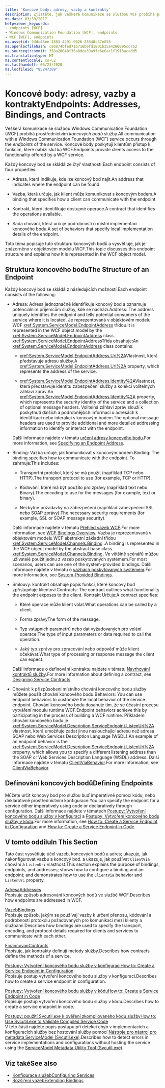 ```yaml
---
title: 'Koncové body: adresy, vazby a kontrakty'
description: Zjistěte, jak veškerá komunikace se službou WCF probíhá prostřednictvím koncových bodů služby, které klientům poskytují přístup k funkcím, které služba nabízí.
ms.date: 03/30/2017
helpviewer_keywords:
- endpoints [WCF]
- Windows Communication Foundation [WCF], endpoints
- WCF [WCF], endpoints
ms.assetid: 9ddc46ee-1883-4291-9926-28848c57e858
ms.openlocfilehash: ce0874bfed716716b6fd1801b35a4266095cd752
ms.sourcegitcommit: 358a28048f36a8dca39a9fe6e6ac1f1913acadd5
ms.translationtype: MT
ms.contentlocale: cs-CZ
ms.lasthandoff: 06/23/2020
ms.locfileid: "85247309"
---
```

# <a name="endpoints-addresses-bindings-and-contracts"></a><span data-ttu-id="30a8b-103">Koncové body: adresy, vazby a kontrakty</span><span class="sxs-lookup"><span data-stu-id="30a8b-103">Endpoints: Addresses, Bindings, and Contracts</span></span>

<span data-ttu-id="30a8b-104">Veškerá komunikace se službou Windows Communication Foundation (WCF) probíhá prostřednictvím *koncových bodů* služby.</span><span class="sxs-lookup"><span data-stu-id="30a8b-104">All communication with a Windows Communication Foundation (WCF) service occurs through the *endpoints* of the service.</span></span> <span data-ttu-id="30a8b-105">Koncové body poskytují klientům přístup k funkcím, které nabízí služba WCF.</span><span class="sxs-lookup"><span data-stu-id="30a8b-105">Endpoints provide clients access to the functionality offered by a WCF service.</span></span>

<span data-ttu-id="30a8b-106">Každý koncový bod se skládá ze čtyř vlastností:</span><span class="sxs-lookup"><span data-stu-id="30a8b-106">Each endpoint consists of four properties:</span></span>

- <span data-ttu-id="30a8b-107">Adresa, která indikuje, kde lze koncový bod najít.</span><span class="sxs-lookup"><span data-stu-id="30a8b-107">An address that indicates where the endpoint can be found.</span></span>

- <span data-ttu-id="30a8b-108">Vazba, která určuje, jak klient může komunikovat s koncovým bodem.</span><span class="sxs-lookup"><span data-stu-id="30a8b-108">A binding that specifies how a client can communicate with the endpoint.</span></span>

- <span data-ttu-id="30a8b-109">Kontrakt, který identifikuje dostupné operace.</span><span class="sxs-lookup"><span data-stu-id="30a8b-109">A contract that identifies the operations available.</span></span>

- <span data-ttu-id="30a8b-110">Sada chování, která určuje podrobnosti o místní implementaci koncového bodu.</span><span class="sxs-lookup"><span data-stu-id="30a8b-110">A set of behaviors that specify local implementation details of the endpoint.</span></span>

<span data-ttu-id="30a8b-111">Toto téma popisuje tuto strukturu koncových bodů a vysvětluje, jak je znázorněno v objektovém modelu WCF.</span><span class="sxs-lookup"><span data-stu-id="30a8b-111">This topic discusses this endpoint structure and explains how it is represented in the WCF object model.</span></span>

## <a name="the-structure-of-an-endpoint"></a><span data-ttu-id="30a8b-112">Struktura koncového bodu</span><span class="sxs-lookup"><span data-stu-id="30a8b-112">The Structure of an Endpoint</span></span>

<span data-ttu-id="30a8b-113">Každý koncový bod se skládá z následujících možností:</span><span class="sxs-lookup"><span data-stu-id="30a8b-113">Each endpoint consists of the following:</span></span>

- <span data-ttu-id="30a8b-114">Adresa: Adresa jednoznačně identifikuje koncový bod a oznamuje potenciálním příjemcům služby, kde se nachází.</span><span class="sxs-lookup"><span data-stu-id="30a8b-114">Address: The address uniquely identifies the endpoint and tells potential consumers of the service where it is located.</span></span> <span data-ttu-id="30a8b-115">Je reprezentovaná v objektovém modelu WCF <xref:System.ServiceModel.EndpointAddress> třídou.</span><span class="sxs-lookup"><span data-stu-id="30a8b-115">It is represented in the WCF object model by the <xref:System.ServiceModel.EndpointAddress> class.</span></span> <span data-ttu-id="30a8b-116"><xref:System.ServiceModel.EndpointAddress>Třída obsahuje:</span><span class="sxs-lookup"><span data-stu-id="30a8b-116">An <xref:System.ServiceModel.EndpointAddress> class contains:</span></span>

  - <span data-ttu-id="30a8b-117"><xref:System.ServiceModel.EndpointAddress.Uri%2A>Vlastnost, která představuje adresu služby.</span><span class="sxs-lookup"><span data-stu-id="30a8b-117">A <xref:System.ServiceModel.EndpointAddress.Uri%2A> property, which represents the address of the service.</span></span>

  - <span data-ttu-id="30a8b-118"><xref:System.ServiceModel.EndpointAddress.Identity%2A>Vlastnost, která představuje identitu zabezpečení služby a kolekci volitelných záhlaví zpráv.</span><span class="sxs-lookup"><span data-stu-id="30a8b-118">An <xref:System.ServiceModel.EndpointAddress.Identity%2A> property, which represents the security identity of the service and a collection of optional message headers.</span></span> <span data-ttu-id="30a8b-119">Volitelná záhlaví zpráv slouží k poskytnutí dalších a podrobnějších informací o adresách k identifikaci nebo interakci s koncovým bodem.</span><span class="sxs-lookup"><span data-stu-id="30a8b-119">The optional message headers are used to provide additional and more detailed addressing information to identify or interact with the endpoint.</span></span>

  <span data-ttu-id="30a8b-120">Další informace najdete v tématu [určení adresy koncového bodu](../specifying-an-endpoint-address.md).</span><span class="sxs-lookup"><span data-stu-id="30a8b-120">For more information, see [Specifying an Endpoint Address](../specifying-an-endpoint-address.md).</span></span>

- <span data-ttu-id="30a8b-121">Binding: Vazba určuje, jak komunikovat s koncovým bodem.</span><span class="sxs-lookup"><span data-stu-id="30a8b-121">Binding: The binding specifies how to communicate with the endpoint.</span></span> <span data-ttu-id="30a8b-122">To zahrnuje:</span><span class="sxs-lookup"><span data-stu-id="30a8b-122">This includes:</span></span>

  - <span data-ttu-id="30a8b-123">Transportní protokol, který se má použít (například TCP nebo HTTP).</span><span class="sxs-lookup"><span data-stu-id="30a8b-123">The transport protocol to use (for example, TCP or HTTP).</span></span>

  - <span data-ttu-id="30a8b-124">Kódování, které má být použito pro zprávy (například text nebo Binary).</span><span class="sxs-lookup"><span data-stu-id="30a8b-124">The encoding to use for the messages (for example, text or binary).</span></span>

  - <span data-ttu-id="30a8b-125">Nezbytné požadavky na zabezpečení (například zabezpečení SSL nebo SOAP zprávy).</span><span class="sxs-lookup"><span data-stu-id="30a8b-125">The necessary security requirements (for example, SSL or SOAP message security).</span></span>

  <span data-ttu-id="30a8b-126">Další informace najdete v tématu [Přehled vazeb WCF](../bindings-overview.md).</span><span class="sxs-lookup"><span data-stu-id="30a8b-126">For more information, see [WCF Bindings Overview](../bindings-overview.md).</span></span> <span data-ttu-id="30a8b-127">Vazba je reprezentovaná v objektovém modelu WCF abstraktní základní třídou <xref:System.ServiceModel.Channels.Binding> .</span><span class="sxs-lookup"><span data-stu-id="30a8b-127">A binding is represented in the WCF object model by the abstract base class <xref:System.ServiceModel.Channels.Binding>.</span></span> <span data-ttu-id="30a8b-128">Ve většině scénářů můžou uživatelé použít jednu z vazeb poskytovaných systémem.</span><span class="sxs-lookup"><span data-stu-id="30a8b-128">For most scenarios, users can use one of the system-provided bindings.</span></span> <span data-ttu-id="30a8b-129">Další informace najdete v tématu o [vazbách poskytovaných systémem](../system-provided-bindings.md).</span><span class="sxs-lookup"><span data-stu-id="30a8b-129">For more information, see [System-Provided Bindings](../system-provided-bindings.md).</span></span>

- <span data-ttu-id="30a8b-130">Smlouvy: kontrakt obsahuje popis funkcí, které koncový bod zpřístupňuje klientovi.</span><span class="sxs-lookup"><span data-stu-id="30a8b-130">Contracts: The contract outlines what functionality the endpoint exposes to the client.</span></span> <span data-ttu-id="30a8b-131">Kontrakt Určuje:</span><span class="sxs-lookup"><span data-stu-id="30a8b-131">A contract specifies:</span></span>

  - <span data-ttu-id="30a8b-132">Které operace může klient volat.</span><span class="sxs-lookup"><span data-stu-id="30a8b-132">What operations can be called by a client.</span></span>

  - <span data-ttu-id="30a8b-133">Forma zprávy</span><span class="sxs-lookup"><span data-stu-id="30a8b-133">The form of the message.</span></span>

  - <span data-ttu-id="30a8b-134">Typ vstupních parametrů nebo dat vyžadovaných pro volání operace.</span><span class="sxs-lookup"><span data-stu-id="30a8b-134">The type of input parameters or data required to call the operation.</span></span>

  - <span data-ttu-id="30a8b-135">Jaký typ zprávy pro zpracování nebo odpověď může klient očekávat.</span><span class="sxs-lookup"><span data-stu-id="30a8b-135">What type of processing or response message the client can expect.</span></span>

  <span data-ttu-id="30a8b-136">Další informace o definování kontraktu najdete v tématu [Navrhování kontraktů služby](../designing-service-contracts.md).</span><span class="sxs-lookup"><span data-stu-id="30a8b-136">For more information about defining a contract, see [Designing Service Contracts](../designing-service-contracts.md).</span></span>

- <span data-ttu-id="30a8b-137">Chování: k přizpůsobení místního chování koncového bodu služby můžete použít chování koncového bodu.</span><span class="sxs-lookup"><span data-stu-id="30a8b-137">Behaviors: You can use endpoint behaviors to customize the local behavior of the service endpoint.</span></span> <span data-ttu-id="30a8b-138">Chování koncového bodu dosahuje tím, že se účastní procesu vytváření modulu runtime WCF.</span><span class="sxs-lookup"><span data-stu-id="30a8b-138">Endpoint behaviors achieve this by participating in the process of building a WCF runtime.</span></span> <span data-ttu-id="30a8b-139">Příkladem chování koncového bodu je <xref:System.ServiceModel.Description.ServiceEndpoint.ListenUri%2A> vlastnost, která umožňuje zadat jinou naslouchající adresu než adresa SOAP nebo Web Services Description Language (WSDL).</span><span class="sxs-lookup"><span data-stu-id="30a8b-139">An example of an endpoint behavior is the <xref:System.ServiceModel.Description.ServiceEndpoint.ListenUri%2A> property, which allows you to specify a different listening address than the SOAP or Web Services Description Language (WSDL) address.</span></span> <span data-ttu-id="30a8b-140">Další informace najdete v tématu [ClientViaBehavior](../diagnostics/wmi/clientviabehavior.md).</span><span class="sxs-lookup"><span data-stu-id="30a8b-140">For more information, see [ClientViaBehavior](../diagnostics/wmi/clientviabehavior.md).</span></span>

## <a name="defining-endpoints"></a><span data-ttu-id="30a8b-141">Definování koncových bodů</span><span class="sxs-lookup"><span data-stu-id="30a8b-141">Defining Endpoints</span></span>

<span data-ttu-id="30a8b-142">Můžete určit koncový bod pro službu buď imperativně pomocí kódu, nebo deklarativně prostřednictvím konfigurace.</span><span class="sxs-lookup"><span data-stu-id="30a8b-142">You can specify the endpoint for a service either imperatively using code or declaratively through configuration.</span></span> <span data-ttu-id="30a8b-143">Další informace najdete v tématech [Postupy: Vytvoření koncového bodu služby v konfiguraci](how-to-create-a-service-endpoint-in-configuration.md) a [Postupy: Vytvoření koncového bodu služby v kódu](how-to-create-a-service-endpoint-in-code.md).</span><span class="sxs-lookup"><span data-stu-id="30a8b-143">For more information, see [How to: Create a Service Endpoint in Configuration](how-to-create-a-service-endpoint-in-configuration.md) and [How to: Create a Service Endpoint in Code](how-to-create-a-service-endpoint-in-code.md).</span></span>

## <a name="in-this-section"></a><span data-ttu-id="30a8b-144">V tomto oddílu</span><span class="sxs-lookup"><span data-stu-id="30a8b-144">In This Section</span></span>

<span data-ttu-id="30a8b-145">Tato část vysvětluje účel vazeb, koncových bodů a adres; ukazuje, jak nakonfigurovat vazbu a koncový bod. a ukazuje, jak používat `ClientVia` chování a `ListenUri` vlastnost.</span><span class="sxs-lookup"><span data-stu-id="30a8b-145">This section explains the purpose of bindings, endpoints, and addresses; shows how to configure a binding and an endpoint; and demonstrates how to use the `ClientVia` behavior and `ListenUri` property.</span></span>

<span data-ttu-id="30a8b-146">[Adresa](endpoint-addresses.md)</span><span class="sxs-lookup"><span data-stu-id="30a8b-146">[Addresses](endpoint-addresses.md)</span></span>\
<span data-ttu-id="30a8b-147">Popisuje způsob adresování koncových bodů ve službě WCF.</span><span class="sxs-lookup"><span data-stu-id="30a8b-147">Describes how endpoints are addressed in WCF.</span></span>

<span data-ttu-id="30a8b-148">[Vazeb](bindings.md)</span><span class="sxs-lookup"><span data-stu-id="30a8b-148">[Bindings](bindings.md)</span></span>\
<span data-ttu-id="30a8b-149">Popisuje způsob, jakým se používají vazby k určení přenosu, kódování a podrobností protokolu požadovaných pro komunikaci mezi klienty a službami.</span><span class="sxs-lookup"><span data-stu-id="30a8b-149">Describes how bindings are used to specify the transport, encoding, and protocol details required for clients and services to communicate with each other.</span></span>

<span data-ttu-id="30a8b-150">[Financovan](contracts.md)</span><span class="sxs-lookup"><span data-stu-id="30a8b-150">[Contracts](contracts.md)</span></span>\
<span data-ttu-id="30a8b-151">Popisuje, jak kontrakty definují metody služby.</span><span class="sxs-lookup"><span data-stu-id="30a8b-151">Describes how contracts define the methods of a service.</span></span>

<span data-ttu-id="30a8b-152">[Postupy: Vytvoření koncového bodu služby v konfiguraci](how-to-create-a-service-endpoint-in-configuration.md)</span><span class="sxs-lookup"><span data-stu-id="30a8b-152">[How to: Create a Service Endpoint in Configuration](how-to-create-a-service-endpoint-in-configuration.md)</span></span>\
<span data-ttu-id="30a8b-153">Popisuje postup vytvoření koncového bodu služby v konfiguraci.</span><span class="sxs-lookup"><span data-stu-id="30a8b-153">Describes how to create a service endpoint in configuration.</span></span>

<span data-ttu-id="30a8b-154">[Postupy: Vytvoření koncového bodu služby v kódu](how-to-create-a-service-endpoint-in-code.md)</span><span class="sxs-lookup"><span data-stu-id="30a8b-154">[How to: Create a Service Endpoint in Code](how-to-create-a-service-endpoint-in-code.md)</span></span>\
<span data-ttu-id="30a8b-155">Popisuje postup vytvoření koncového bodu služby v kódu.</span><span class="sxs-lookup"><span data-stu-id="30a8b-155">Describes how to create a service endpoint in code.</span></span>

<span data-ttu-id="30a8b-156">[Postupy: použití Svcutil.exe k ověření zkompilovaného kódu služby](how-to-use-svcutil-exe-to-validate-compiled-service-code.md)</span><span class="sxs-lookup"><span data-stu-id="30a8b-156">[How to: Use Svcutil.exe to Validate Compiled Service Code](how-to-use-svcutil-exe-to-validate-compiled-service-code.md)</span></span>\
<span data-ttu-id="30a8b-157">V této části najdete popis postupu při detekci chyb v implementacích a konfiguracích služby bez hostování služby pomocí [Nástroje pro nástroj pro metadata ServiceModel (Svcutil.exe)](../servicemodel-metadata-utility-tool-svcutil-exe.md).</span><span class="sxs-lookup"><span data-stu-id="30a8b-157">Describes how to detect errors in service implementations and configurations without hosting the service using the [ServiceModel Metadata Utility Tool (Svcutil.exe)](../servicemodel-metadata-utility-tool-svcutil-exe.md).</span></span>

## <a name="see-also"></a><span data-ttu-id="30a8b-158">Viz také</span><span class="sxs-lookup"><span data-stu-id="30a8b-158">See also</span></span>

- [<span data-ttu-id="30a8b-159">Konfigurace služeb</span><span class="sxs-lookup"><span data-stu-id="30a8b-159">Configuring Services</span></span>](../configuring-services.md)
- [<span data-ttu-id="30a8b-160">Rozšíření vazeb</span><span class="sxs-lookup"><span data-stu-id="30a8b-160">Extending Bindings</span></span>](../extending/extending-bindings.md)
